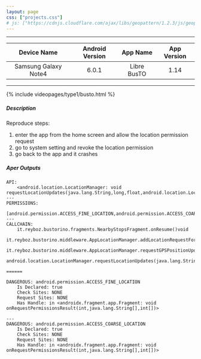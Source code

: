 ```yaml
---
layout: page
css: ["projects.css"]
# js: ["https://cdnjs.cloudflare.com/ajax/libs/geopattern/1.2.3/js/geopattern.min.js", "projects.js"]
---
```

---

|      Device Name     | Android Version |    App Name    | App Version |
|:--------------------:|:---------------:|:--------------:|:-----------:|
| Samsung Galaxy Note4 |      6.0.1      | Libre BusTO |     1.14    |

---

{% include videopages/type1/busto.html %}

##### Description
Reproduce steps:
1. enter the app from the home screen and allow the location permission request
2. go to system setting and revoke the location permission
3. go back to the app and it crashes

##### Aper Outputs

```
API:
	<android.location.LocationManager: void requestLocationUpdates(java.lang.String,long,float,android.location.LocationListener)>
---
PERMISSIONS:
	[android.permission.ACCESS_FINE_LOCATION,android.permission.ACCESS_COARSE_LOCATION]
---
CALLCHAIN:
	it.reyboz.bustorino.fragments.NearbyStopsFragment.onResume()void
	 it.reyboz.bustorino.middleware.AppLocationManager.addLocationRequestFor(it.reyboz.bustorino.middleware.AppLocationManager$LocationRequester)void
	  it.reyboz.bustorino.middleware.AppLocationManager.requestGPSPositionUpdates()void
	   android.location.LocationManager.requestLocationUpdates(java.lang.String,long,float,android.location.LocationListener)void

======

DANGEROUS: android.permission.ACCESS_FINE_LOCATION
	Is Declared: true
	Check Sites: NONE
	Request Sites: NONE
	Has Handle: in <androidx.fragment.app.Fragment: void onRequestPermissionsResult(int,java.lang.String[],int[])>

---
DANGEROUS: android.permission.ACCESS_COARSE_LOCATION
	Is Declared: true
	Check Sites: NONE
	Request Sites: NONE
	Has Handle: in <androidx.fragment.app.Fragment: void onRequestPermissionsResult(int,java.lang.String[],int[])>
```
